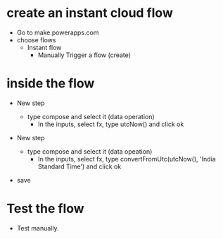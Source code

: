 # create an instant cloud flow

- Go to make.powerapps.com
- choose flows
    - Instant flow
        - Manually Trigger a flow (create)


# inside the flow

- New step
    - type compose and select it (data operation)
        - In the inputs, select fx, type utcNow() and click ok

- New step
    - type compose and select it (data opeation)
        - In the inputs, select fx, type convertFromUtc(utcNow(), 'India Standard Time') and click ok


- save

# Test the flow

- Test manually.
